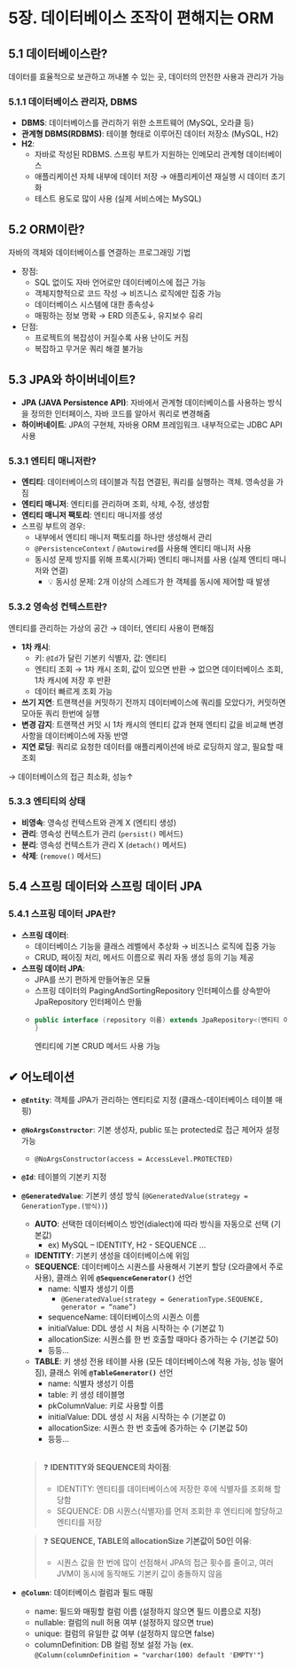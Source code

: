 # 5장. 데이터베이스 조작이 편해지는 ORM

## 5.1 데이터베이스란?
데이터를 효율적으로 보관하고 꺼내볼 수 있는 곳, 데이터의 안전한 사용과 관리가 가능
### 5.1.1 데이터베이스 관리자, DBMS
* __DBMS__: 데이터베이스를 관리하기 위한 소프트웨어 (MySQL, 오라클 등)   
* __관계형 DBMS(RDBMS)__: 테이블 형태로 이루어진 데이터 저장소 (MySQL, H2)   
* __H2__:
    - 자바로 작성된 RDBMS. 스프링 부트가 지원하는 인메모리 관계형 데이터베이스
    - 애플리케이션 자체 내부에 데이터 저장 → 애플리케이션 재실행 시 데이터 초기화
    - 테스트 용도로 많이 사용 (실제 서비스에는 MySQL)

## 5.2 ORM이란?
자바의 객체와 데이터베이스를 연결하는 프로그래밍 기법
* 장점:
    - SQL 없이도 자바 언어로만 데이터베이스에 접근 가능
    - 객체지향적으로 코드 작성 → 비즈니스 로직에만 집중 가능
    - 데이터베이스 시스템에 대한 종속성↓
    - 매핑하는 정보 명확 → ERD 의존도↓, 유지보수 유리
* 단점:
    - 프로젝트의 복잡성이 커질수록 사용 난이도 커짐
    - 복잡하고 무거운 쿼리 해결 불가능

## 5.3 JPA와 하이버네이트?
* __JPA (JAVA Persistence API)__: 자바에서 관계형 데이터베이스를 사용하는 방식을 정의한 인터페이스, 자바 코드를 알아서 쿼리로 변경해줌
* __하이버네이트__: JPA의 구현체, 자바용 ORM 프레임워크. 내부적으로는 JDBC API 사용
### 5.3.1 엔티티 매니저란?
* __엔티티__: 데이터베이스의 테이블과 직접 연결된, 쿼리를 실행하는 객체. 영속성을 가짐
* __엔티티 매니저__: 엔티티를 관리하며 조회, 삭제, 수정, 생성함
* __엔티티 매니저 팩토리__: 엔티티 매니저를 생성
* 스프링 부트의 경우:
    - 내부에서 엔티티 매니저 팩토리를 하나만 생성해서 관리
    - `@PersistenceContext` / `@Autowired`를 사용해 엔티티 매니저 사용
    - 동시성 문제 방지를 위해 프록시(가짜) 엔티티 매니저를 사용 (실제 엔티티 매니저와 연결)
        + 💡 동시성 문제: 2개 이상의 스레드가 한 객체를 동시에 제어할 때 발생
### 5.3.2 영속성 컨텍스트란?
엔티티를 관리하는 가상의 공간 → 데이터, 엔티티 사용이 편해짐
* __1차 캐시__:
    - 키: `@Id`가 달린 기본키 식별자, 값: 엔티티
    - 엔티티 조회 → 1차 캐시 조회, 값이 있으면 반환 → 없으면 데이터베이스 조회, 1차 캐시에 저장 후 반환
    - 데이터 빠르게 조회 가능
* __쓰기 지연__: 트랜잭션을 커밋하기 전까지 데이터베이스에 쿼리를 모았다가, 커밋하면 모아둔 쿼리 한번에 실행
* __변경 감지__: 트랜잭션 커밋 시 1차 캐시의 엔티티 값과 현재 엔티티 값을 비교해 변경 사항을 데이터베이스에 자동 반영
* __지연 로딩__: 쿼리로 요청한 데이터를 애플리케이션에 바로 로딩하지 않고, 필요할 때 조회

→ 데이터베이스의 접근 최소화, 성능↑
### 5.3.3 엔티티의 상태
* __비영속__: 영속성 컨텍스트와 관계 X (엔티티 생성)
* __관리__: 영속성 컨텍스트가 관리 (`persist()` 메서드)
* __분리__: 영속성 컨텍스트가 관리 X (`detach()` 메서드)
* __삭제__: (`remove()` 메서드)


## 5.4 스프링 데이터와 스프링 데이터 JPA
### 5.4.1 스프링 데이터 JPA란?
* __스프링 데이터__:
    - 데이터베이스 기능을 클래스 레벨에서 추상화 → 비즈니스 로직에 집중 가능
    - CRUD, 페이징 처리, 메서드 이름으로 쿼리 자동 생성 등의 기능 제공
* __스프링 데이터 JPA__:
    - JPA를 쓰기 편하게 만들어놓은 모듈
    - 스프링 데이터의 PagingAndSortingRepository 인터페이스를 상속받아 JpaRepository 인터페이스 만듦
    - ```java
      public interface (repository 이름) extends JpaRepository<(엔티티 이름), (엔티티 기본키 타입)> {
      }
      ```   
      엔티티에 기본 CRUD 메서드 사용 가능


## ✔ 어노테이션
* __`@Entity`__: 객체를 JPA가 관리하는 엔티티로 지정 (클래스-데이터베이스 테이블 매핑)
* __`@NoArgsConstructor`__: 기본 생성자, public 또는 protected로 접근 제어자 설정 가능
    - `@NoArgsConstructor(access = AccessLevel.PROTECTED)`
* __`@Id`__: 테이블의 기본키 지정
* __`@GeneratedValue`__: 기본키 생성 방식 (`@GeneratedValue(strategy = GenerationType.(방식))`)
    - __AUTO__: 선택한 데이터베이스 방언(dialect)에 따라 방식을 자동으로 선택 (기본값)
        + ex) MySQL – IDENTITY, H2 - SEQUENCE …
    - __IDENTITY__: 기본키 생성을 데이터베이스에 위임
    - __SEQUENCE__: 데이터베이스 시퀀스를 사용해서 기본키 할당 (오라클에서 주로 사용), 클래스 위에 __`@SequenceGenerator()`__ 선언
        + name: 식별자 생성기 이름
            + `@GeneratedValue(strategy = GenerationType.SEQUENCE, generator = “name”)`
        + sequenceName: 데이터베이스의 시퀀스 이름
        + initialValue: DDL 생성 시 처음 시작하는 수 (기본값 1)
        + allocationSize: 시퀀스를 한 번 호출할 때마다 증가하는 수 (기본값 50)
        + 등등…
    - __TABLE__: 키 생성 전용 테이블 사용 (모든 데이터베이스에 적용 가능, 성능 떨어짐), 클래스 위에 __`@TableGenerator()`__ 선언
        + name: 식별자 생성기 이름
        + table: 키 생성 테이블명
        + pkColumnValue: 키로 사용할 이름
        + initialValue: DDL 생성 시 처음 시작하는 수 (기본값 0)
        + allocationSize: 시퀀스 한 번 호출에 증가하는 수 (기본값 50)
        + 등등…
<br></br>
    > ❓ __IDENTITY와 SEQUENCE의 차이점__:
    > + IDENTITY: 엔티티를 데이터베이스에 저장한 후에 식별자를 조회해 할당함
    > + SEQUENCE: DB 시퀀스(식별자)를 먼저 조회한 후 엔티티에 할당하고 엔티티를 저장

    > ❓ __SEQUENCE, TABLE의 allocationSize 기본값이 50인 이유__:
    > + 시퀀스 값을 한 번에 많이 선점해서 JPA의 접근 횟수를 줄이고, 여러 JVM이 동시에 동작해도 기본키 값이 충돌하지 않음

* __`@Column`__: 데이터베이스 컬럼과 필드 매핑
    - name: 필드와 매핑할 컬럼 이름 (설정하지 않으면 필드 이름으로 지정)
    - nullable: 컬럼의 null 허용 여부 (설정하지 않으면 true)
    - unique: 컬럼의 유일한 값 여부 (설정하지 않으면 false)
    - columnDefinition: DB 컬럼 정보 설정 가능 (ex. `@Column(columnDefinition = "varchar(100) default 'EMPTY'"`)
